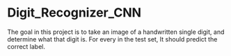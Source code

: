 # Digit_Recognizer_CNN
The goal in this project is to take an image of a handwritten single digit, and determine what that digit is. For every in the test set, It should predict the correct label.

